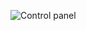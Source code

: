 
![Control panel](http://1.bp.blogspot.com/-_G777JJtwUs/TyHaeYfCcDI/AAAAAAAAApo/vjZeRGwQLQw/s1600/black-guy-gif-star-trek.gif)

<!--
**recursivefunk/recursivefunk** is a ✨ _special_ ✨ repository because its `README.md` (this file) appears on your GitHub profile.

Here are some ideas to get you started:

- 🔭 I’m currently working on ...
- 🌱 I’m currently learning ...
- 👯 I’m looking to collaborate on ...
- 🤔 I’m looking for help with ...
- 💬 Ask me about ...
- 📫 How to reach me: ...
- 😄 Pronouns: ...
- ⚡ Fun fact: ...
-->
